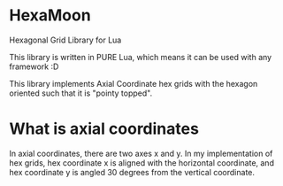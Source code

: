 HexaMoon
========

Hexagonal Grid Library for Lua

This library is written in PURE Lua, which means it can be used with any framework :D

This library implements Axial Coordinate hex grids with the hexagon oriented such that it is "pointy topped".

What is axial coordinates
=========================

In axial coordinates, there are two axes x and y. In my implementation of hex grids, hex coordinate x is aligned with the horizontal coordinate, and hex coordinate y is angled 30 degrees from the vertical coordinate.


